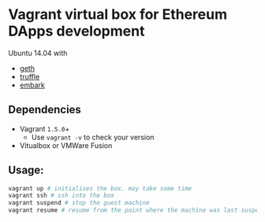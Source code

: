 # Vagrant virtual box for Ethereum DApps development

Ubuntu 14.04 with
* [geth](https://github.com/ethereum/go-ethereum)
* [truffle](https://github.com/Consensys/truffle)
* [embark](https://github.com/iurimatias/embark-framework)

## Dependencies

* Vagrant `1.5.0`+
    * Use `vagrant -v` to check your version
* Vitualbox or VMWare Fusion

## Usage:

```bash
vagrant up # initialises the box. may take some time
vagrant ssh # ssh into the box
vagrant suspend # stop the guest machine
vagrant resume # resume from the point where the machine was last suspended
```
